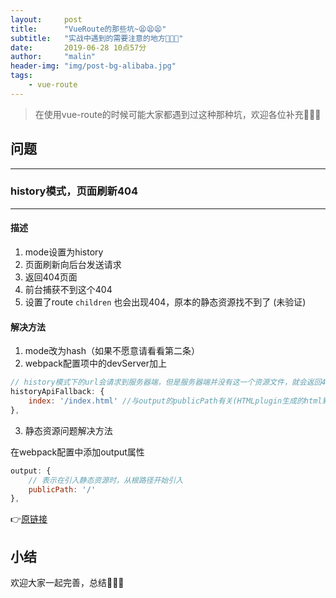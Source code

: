 ```yaml
---
layout:     post
title:      "VueRoute的那些坑~😫😫😫"
subtitle:   "实战中遇到的需要注意的地方🚨🚨🚨"
date:       2019-06-28 10点57分
author:     "malin"
header-img: "img/post-bg-alibaba.jpg"
tags:
    - vue-route
---
```


> 在使用vue-route的时候可能大家都遇到过这种那种坑，欢迎各位补充🤞🤞🤞

## 问题
---

### history模式，页面刷新404
---

#### 描述

1. mode设置为history
2. 页面刷新向后台发送请求
3. 返回404页面
4. 前台捕获不到这个404
5. 设置了route <code>children</code> 也会出现404，原本的静态资源找不到了 (未验证)

#### 解决方法

1. mode改为hash（如果不愿意请看看第二条）
2. webpack配置项中的devServer加上

```js
// history模式下的url会请求到服务器端，但是服务器端并没有这一个资源文件，就会返回404，所以需要配置这一项
historyApiFallback: {
	index: '/index.html' //与output的publicPath有关(HTMLplugin生成的html默认为index.html)
},
```

3. 静态资源问题解决方法

在webpack配置中添加output属性

```js
output: {
	// 表示在引入静态资源时，从根路径开始引入
	publicPath: '/'
},
```

👉[原链接](https://blog.csdn.net/httguangtt/article/details/84847582)

## 小结

欢迎大家一起完善，总结🌈🌈🌈
